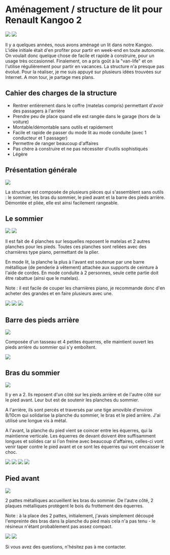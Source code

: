 # Aménagement / structure de lit pour Renault Kangoo 2

[![](./files/structure-complete-iso-dessus-small.png)](./files/structure-complete-iso-dessus.png)
[![](./files/structure-complete-iso-dessous-small.png)](./files/structure-complete-iso-dessous.png)

Il y a quelques années, nous avons aménagé un lit dans notre Kangoo. L'idée initiale était d'en profiter pour partir en week-end en toute autonomie. On voulait donc quelque chose de facile et rapide à construire, pour un usage très occasionnel. Finalement, on a pris goût à la "van-life" et on l'utilise régulièrement pour partir en vacances. La structure n'a presque pas évolué. Pour la réaliser, je me suis appuyé sur plusieurs idées trouvées sur Internet. A mon tour, je partage mes plans.

## Cahier des charges de la structure

- Rentrer entièrement dans le coffre (matelas compris) permettant d'avoir des passagers à l'arrière
- Prendre peu de place quand elle est rangée dans le garage (hors de la voiture)
- Montable/démontable sans outils et rapidement
- Facile et rapide de passer du mode lit au mode conduite (avec 1 conducteur et 1 passager)
- Permettre de ranger beaucoup d'affaires
- Pas chère à construire et ne pas nécessiter d'outils sophistiqués 
- Légère 

## Présentation générale

[![](./files/structure-complete-vue-eclatee-dessous-small.png)](./files/structure-complete-vue-eclatee-dessous.png)

La structure est composée de plusieurs pièces qui s'assemblent sans outils : le sommier, les bras du sommier, le pied avant et la barre des pieds arrière. Démontée et pliée, elle est ainsi facilement rangeable.

## Le sommier

[![](./files/sommier-iso-dessus-small.png)](./files/sommier-iso-dessus.png)
[![](./files/sommier-iso-dessous-small.png)](./files/sommier-iso-dessous.png)

Il est fait de 4 planches sur lesquelles reposent le matelas et 2 autres planches pour les pieds. Toutes ces planches sont reliées avec des charnières type piano, permettant de la plier.

En mode lit, la planche la plus à l'avant est soutenue par une barre métallique (de penderie à vêtement) attachée aux supports de ceinture à l'aide de cordes. En mode conduite à 2 personnes, seule cette partie doit être rabattue (ainsi que le matelas).

Note : il est facile de couper les charnières piano, je recommande donc d'en acheter des grandes et en faire plusieurs avec une.

[![](./files/sommier-cote-small.png)](./files/sommier-cote.png)
[![](./files/sommier-dessus-small.png)](./files/sommier-dessus.png)
[![](./files/sommier-dessous-small.png)](./files/sommier-dessous.png)

## Barre des pieds arrière

[![](./files/barre-pieds-arriere-iso-small.png)](./files/barre-pieds-arriere-iso.png)

Composée d'un tasseau et 4 petites équerres, elle maintient ouvert les pieds arrière du sommier qui s'y emboîtent.

[![](./files/barre-pieds-arriere-dessus-small.png)](./files/barre-pieds-arriere-dessus.png)

## Bras du sommier

[![](./files/bras-sommier-iso-small.png)](./files/bras-sommier-iso.png)

Il y en a 2. Ils reposent d'un côté sur les pieds arrière et de l'autre côté sur le pied avant. Leur but est de soutenir les planches du sommier.

A l'arrière, ils sont percés et traversés par une tige amovible d'environ 8/10cm qui solidarise la planche du sommier, le bras et le pied arrière. J'ai utilisé une longue vis à métal.

A l'avant, la planche du pied vient se coincer entre les équerres, qui la maintienne verticale. Les équerres de devant doivent être suffisamment longues et solides car si l'on freine avec beaucoup d'affaires, celles-ci vont venir taper contre le pied avant et ce sont les équerres qui vont encaisser le choc.

[![](./files/bras-sommier-cote-small.png)](./files/bras-sommier-cote.png)
[![](./files/bras-sommier-dessus-small.png)](./files/bras-sommier-dessus.png)
[![](./files/bras-sommier-devant-small.png)](./files/bras-sommier-devant.png)
[![](./files/bras-sommier-detail-equerres-small.png)](./files/bras-sommier-detail-equerres.png)

## Pied avant

[![](./files/pied-avant-iso-small.png)](./files/pied-avant-iso.png)

2 pattes métalliques accueillent les bras du sommier. De l'autre côté, 2 plaques métalliques protègent le bois du frottement des équerres.

Note : à la place des 2 pattes, initialement, j'avais simplement découpé l'empreinte des bras dans la planche du pied mais cela n'a pas tenu - le résineux n'étant probablement pas assez compact.

[![](./files/pied-avant-devant-small.png)](./files/pied-avant-devant.png)
[![](./files/pied-avant-derriere-small.png)](./files/pied-avant-derriere.png)

Si vous avez des questions, n'hésitez pas à me contacter.
